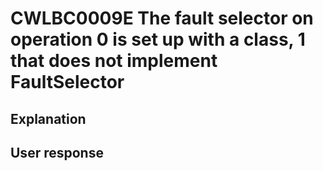 # CWLBC0009E The fault selector on operation 0 is set up with a class, 1 that does not implement FaultSelector

## Explanation

## User response